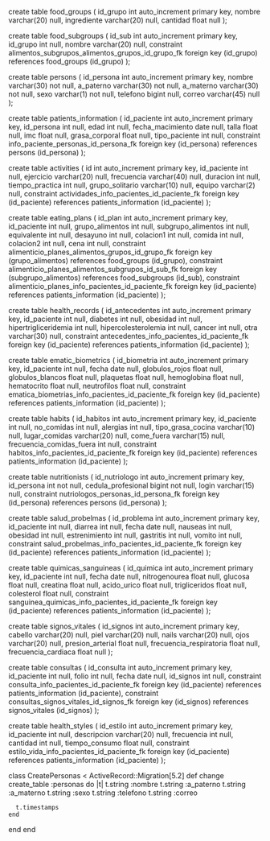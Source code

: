 create table food_groups
(
    id_grupo    int auto_increment
        primary key,
    nombre      varchar(20) null,
    ingrediente varchar(20) null,
    cantidad    float       null
);

create table food_subgroups
(
    id_sub   int auto_increment
        primary key,
    id_grupo int         null,
    nombre   varchar(20) null,
    constraint alimentos_subgrupos_alimentos_grupos_id_grupo_fk
        foreign key (id_grupo) references food_groups (id_grupo)
);


create table persons
(
    id_persona int auto_increment
        primary key,
    nombre     varchar(30) not null,
    a_paterno  varchar(30) not null,
    a_materno  varchar(30) not null,
    sexo       varchar(1)  not null,
    telefono   bigint      null,
    correo     varchar(45) null
);

create table patients_information
(
    id_paciente      int auto_increment
        primary key,
    id_persona       int   null,
    edad             int   null,
    fecha_macimiento date  null,
    talla            float null,
    imc              float null,
    grasa_corporal   float null,
    tipo_paciente    int   null,
    constraint info_paciente_personas_id_persona_fk
        foreign key (id_persona) references persons (id_persona)
);

create table activities
(
    id              int auto_increment
        primary key,
    id_paciente     int         null,
    ejercicio       varchar(20) null,
    frecuencia      varchar(40) null,
    duracion        int         null,
    tiempo_practica int         null,
    grupo_solitario varchar(10) null,
    equipo          varchar(2)  null,
    constraint actividades_info_pacientes_id_paciente_fk
        foreign key (id_paciente) references patients_information (id_paciente)
);

create table eating_plans
(
    id_plan            int auto_increment
        primary key,
    id_paciente        int null,
    grupo_alimentos    int null,
    subgrupo_alimentos int null,
    equivalente        int null,
    desayuno           int null,
    colacion1          int null,
    comida             int null,
    colacion2          int null,
    cena               int null,
    constraint alimenticio_planes_alimentos_grupos_id_grupo_fk
        foreign key (grupo_alimentos) references food_groups (id_grupo),
    constraint alimenticio_planes_alimentos_subgrupos_id_sub_fk
        foreign key (subgrupo_alimentos) references food_subgroups (id_sub),
    constraint alimenticio_planes_info_pacientes_id_paciente_fk
        foreign key (id_paciente) references patients_information (id_paciente)
);

create table health_records
(
    id_antecedentes      int auto_increment
        primary key,
    id_paciente          int         null,
    diabetes             int         null,
    obesidad             int         null,
    hipertrigliceridemia int         null,
    hipercolesterolemia  int         null,
    cancer               int         null,
    otra                 varchar(30) null,
    constraint antecedentes_info_pacientes_id_paciente_fk
        foreign key (id_paciente) references patients_information (id_paciente)
);

create table ematic_biometrics
(
    id_biometria     int auto_increment
        primary key,
    id_paciente      int   null,
    fecha            date  null,
    globulos_rojos   float null,
    globulos_blancos float null,
    plaquetas        float null,
    hemoglobina      float null,
    hematocrito      float null,
    neutrofilos      float null,
    constraint ematica_biometrias_info_pacientes_id_paciente_fk
        foreign key (id_paciente) references patients_information (id_paciente)
);

create table habits
(
    id_habitos               int auto_increment
        primary key,
    id_paciente              int         null,
    no_comidas               int         null,
    alergias                 int         null,
    tipo_grasa_cocina        varchar(10) null,
    lugar_comidas            varchar(20) null,
    come_fuera               varchar(15) null,
    frecuencia_comidas_fuera int         null,
    constraint habitos_info_pacientes_id_paciente_fk
        foreign key (id_paciente) references patients_information (id_paciente)
);

create table nutritionists
(
    id_nutriologo      int auto_increment
        primary key,
    id_persona         int         not null,
    cedula_profesional bigint      not null,
    login              varchar(15) null,
    constraint nutriologos_personas_id_persona_fk
        foreign key (id_persona) references persons (id_persona)
);

create table salud_probelmas
(
    id_problema   int auto_increment
        primary key,
    id_paciente   int  null,
    diarrea       int  null,
    fecha         date null,
    nauseas       int  null,
    obesidad      int  null,
    estrenimiento int  null,
    gastritis     int  null,
    vomito        int  null,
    constraint salud_probelmas_info_pacientes_id_paciente_fk
        foreign key (id_paciente) references patients_information (id_paciente)
);

create table quimicas_sanguineas
(
    id_quimica    int auto_increment
        primary key,
    id_paciente   int   null,
    fecha         date  null,
    nitrogenourea float null,
    glucosa       float null,
    creatina      float null,
    acido_urico   float null,
    trigliceridos float null,
    colesterol    float null,
    constraint sanguinea_quimicas_info_pacientes_id_paciente_fk
        foreign key (id_paciente) references patients_information (id_paciente)
);



create table signos_vitales
(
    id_signos               int auto_increment
        primary key,
    cabello                 varchar(20) null,
    piel                    varchar(20) null,
    nails                   varchar(20) null,
    ojos                    varchar(20) null,
    presion_arterial        float       null,
    frecuencia_respiratoria float       null,
    frecuencia_cardiaca     float       null
);

create table consultas
(
    id_consulta int auto_increment
        primary key,
    id_paciente int  null,
    folio       int  null,
    fecha       date null,
    id_signos   int  null,
    constraint consulta_info_pacientes_id_paciente_fk
        foreign key (id_paciente) references patients_information (id_paciente),
    constraint consultas_signos_vitales_id_signos_fk
        foreign key (id_signos) references signos_vitales (id_signos)
);

create table health_styles
(
    id_estilo      int auto_increment
        primary key,
    id_paciente    int         null,
    descripcion    varchar(20) null,
    frecuencia     int         null,
    cantidad       int         null,
    tiempo_consumo float       null,
    constraint estilo_vida_info_pacientes_id_paciente_fk
        foreign key (id_paciente) references patients_information (id_paciente)
);



class CreatePersonas < ActiveRecord::Migration[5.2]
  def change
    create_table :personas do |t|
      t.string :nombre
      t.string :a_paterno
      t.string :a_materno
      t.string :sexo
      t.string :telefono
      t.string :correo

      t.timestamps
    end
  end
end
